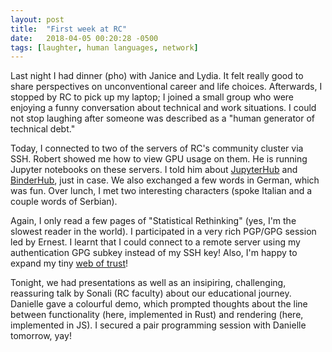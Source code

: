 ```yaml
---
layout: post
title:  "First week at RC"
date:   2018-04-05 00:20:28 -0500
tags: [laughter, human languages, network]
---
```

Last night I had dinner (pho) with Janice and Lydia. It felt really good to
share perspectives on unconventional career and life choices. Afterwards, I
stopped by RC to pick up my laptop; I joined a small group who were enjoying a
funny conversation about technical and work situations. I could not stop
laughing after someone was described as a "human generator of technical debt."

Today, I connected to two of the servers of RC's community cluster via SSH.
Robert showed me how to view GPU usage on them. He is running Jupyter notebooks
on these servers. I told him about
[JupyterHub](https://github.com/jupyterhub/jupyterhub) and
[BinderHub](https://github.com/jupyterhub/binderhub), just in case. We also
exchanged a few words in German, which was fun. Over lunch, I met two
interesting characters (spoke Italian and a couple words of Serbian).

Again, I only read a few pages of "Statistical Rethinking" (yes, I'm the
slowest reader in the world). I participated in a very rich PGP/GPG session led
by Ernest. I learnt that I could connect to a remote server using my
authentication GPG subkey instead of my SSH key! Also, I'm happy to expand my
tiny [web of trust](https://pgp.mit.edu/pks/lookup?op=vindex&search=0xB3C71FE3771F4D2F)!

Tonight, we had presentations as well as an insipiring, challenging, reassuring
talk by Sonali (RC faculty) about our educational journey. Danielle gave a
colourful demo, which prompted thoughts about the line between functionality
(here, implemented in Rust) and rendering (here, implemented in JS). I secured
a pair programming session with Danielle tomorrow, yay!
